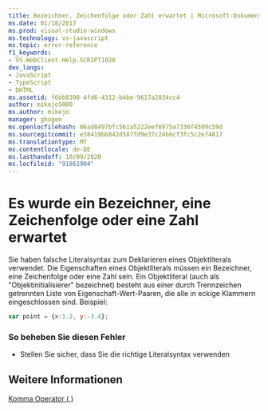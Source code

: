 ```yaml
---
title: Bezeichner, Zeichenfolge oder Zahl erwartet | Microsoft-Dokumentation
ms.date: 01/18/2017
ms.prod: visual-studio-windows
ms.technology: vs-javascript
ms.topic: error-reference
f1_keywords:
- VS.WebClient.Help.SCRIPT1028
dev_langs:
- JavaScript
- TypeScript
- DHTML
ms.assetid: f6bb8398-4fd6-4312-b4be-9617a2834cc4
author: mikejo5000
ms.author: mikejo
manager: ghogen
ms.openlocfilehash: 06ad8497bfc561a5222eef6975a7336f4599c59d
ms.sourcegitcommit: e38419bb842d587fd9e37c24b6cf3fc5c2e74817
ms.translationtype: MT
ms.contentlocale: de-DE
ms.lasthandoff: 10/09/2020
ms.locfileid: "91861904"
---
```

# <a name="expected-identifier-string-or-number"></a>Es wurde ein Bezeichner, eine Zeichenfolge oder eine Zahl erwartet
Sie haben falsche Literalsyntax zum Deklarieren eines Objektliterals verwendet. Die Eigenschaften eines Objektliterals müssen ein Bezeichner, eine Zeichenfolge oder eine Zahl sein. Ein Objektliteral (auch als "Objektinitialisierer" bezeichnet) besteht aus einer durch Trennzeichen getrennten Liste von Eigenschaft-Wert-Paaren, die alle in eckige Klammern eingeschlossen sind. Beispiel:  
  
```JavaScript  
var point = {x:1.2, y:-3.4};  
```  
  
### <a name="to-correct-this-error"></a>So beheben Sie diesen Fehler  
  
- Stellen Sie sicher, dass Sie die richtige Literalsyntax verwenden  
  
## <a name="see-also"></a>Weitere Informationen  
 [Komma Operator (,)](https://developer.mozilla.org/docs/Web/JavaScript/Reference/Operators/Comma_Operatorhttps://developer.mozilla.org/docs/Web/JavaScript/Reference/Operators/Comma_Operator)